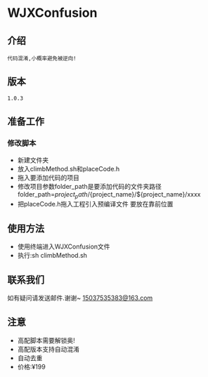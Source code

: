 # WJXConfusion
    
## 介绍
    代码混淆,小概率避免被逆向!

## 版本
    1.0.3

## 准备工作
### 修改脚本
*  新建文件夹
*  放入climbMethod.sh和placeCode.h
*  拖入要添加代码的项目
*  修改项目参数folder_path是要添加代码的文件夹路径
   folder_path=${project_path}/${project_name}/${project_name}/xxxx
* 把placeCode.h拖入工程引入预编译文件 要放在靠前位置
   

## 使用方法
* 使用终端进入WJXConfusion文件
* 执行:sh climbMethod.sh
   
## 联系我们
如有疑问请发送邮件.谢谢~
15037535383@163.com

## 注意
* 高配脚本需要解锁奥!
* 高配版本支持自动混淆
* 自动去重
* 价格:¥199





